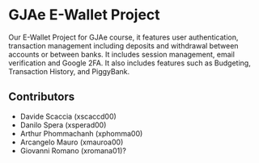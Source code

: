# GJAe E-Wallet Project

Our E-Wallet Project for GJAe course, it features user authentication, transaction management including deposits and withdrawal between accounts or between banks. It includes session management, email verification and Google 2FA.
It also includes features such as Budgeting, Transaction History, and PiggyBank.

## Contributors
- Davide Scaccia (xscaccd00)
- Danilo Spera (xsperad00)
- Arthur Phommachanh (xphomma00)
- Arcangelo Mauro (xmauroa00)
- Giovanni Romano (xromana01)?
